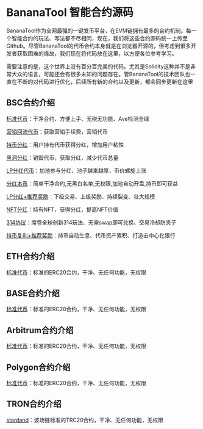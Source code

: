 # BananaTool 智能合约源码
BananaTool作为全网最强的一键发币平台，在EVM链拥有最多的合约机制。每一个智能合约的玩法、写法都不尽相同，现在，我们将这些合约源码统一上传至Github。尽管BananaTool的代币合约本身就是在浏览器开源的，但考虑到很多开发者获取困难的缘故，我们现在将代码放在这里，以方便各位参考学习。


需要注意的是，这个世界上没有百分百完美的代码。尤其是Solidity这种并不是非常大众的语言，可能还会有很多未知的问题存在。管BananaTool的技术团队也一直在不断的对代码进行优化，后续所有新的合约以及更新，都会同步更新在这里

## BSC合约介绍
[标准代币](./BSC//1_普通代币.sol)：干净合约、方便上手、无税无功能、Ave检测全绿

[营销回流代币](./BSC//2_营销回流代币.sol)：获取营销手续费，营销代币

[持币分红](./BSC/3_持币分红代币.sol)：用户持有代币获得分红，增加用户粘性

[黑洞分红](./BSC/8_黑洞分红.sol)：销毁代币，获取分红，减少代币总量

[LP分红代币](./BSC/4_LP分红代币.sol)：加池参与分红、池子越来越厚，币价螺旋上涨

[分红本币](./BSC/5_分红本币.sol)：简单干净合约,无黑白名单,无权限,加池自动开盘,持币即可获益

[LP分红+推荐奖励](./BSC/6_推荐返利+LP分红.sol)：下级交易、上级奖励、持续裂变、壮大规模

[NFT分红](./BSC//7_NFT分红.sol)：持有NFT，获得分红，提高NFT价值

[314协议](./BSC/10_314代币.sol)：席卷全球创新314玩法、无需swap即可兑换、交易冷却防夹子

[持币复利+推荐奖励](./BSC/9_复利代币.sol)：持币自动生息、代币资产累积、打造去中心化银行


## ETH合约介绍
[标准代币](./ETH/1_普通代币.sol)：标准的ERC20合约，干净、无任何功能，无权限

## BASE合约介绍
[标准代币](./Base/1_普通代币.sol)：标准的ERC20合约，干净、无任何功能，无权限

## Arbitrum合约介绍
[标准代币](./Arbitrum/1_普通代币.sol)：标准的ERC20合约，干净、无任何功能，无权限

## Polygon合约介绍
[标准代币](./Polygon/1_普通代币.sol)：标准的ERC20合约，干净、无任何功能，无权限

## TRON合约介绍
[stardand](./TRON/stardand.sol)：波场链标准的TRC20合约，干净、无任何功能，无权限
